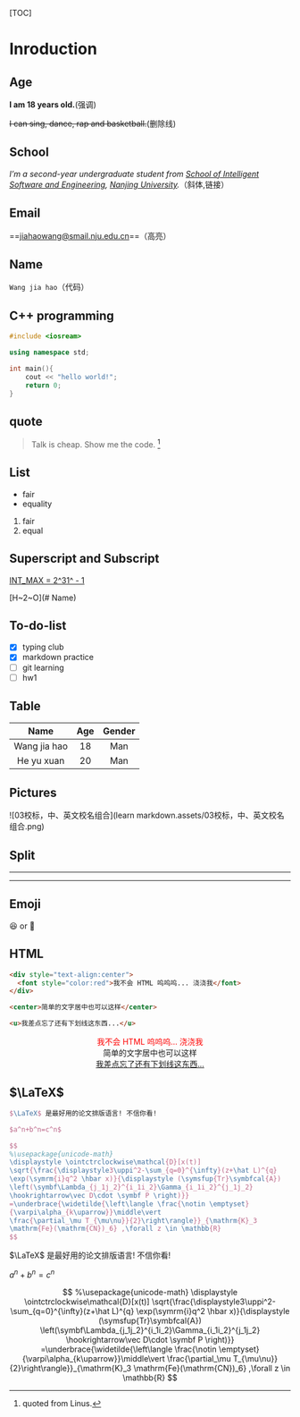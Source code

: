 [TOC]

# Inroduction

## Age

**I am 18 years old.**(强调)

~~I can sing, dance, rap and basketball.~~(删除线)

## School

*I’m a second-year undergraduate student from [School of Intelligent Software and Engineering](https://ise.nju.edu.cn), [Nanjing University](https://www.nju.edu.cn).*（斜体,链接）

## Email

==jiahaowang@smail.nju.edu.cn==（高亮）

## Name

`Wang jia hao`（代码）

## C++ programming

```````c++
#include <iosream>

using namespace std;

int main(){
	cout << "hello world!";
	return 0;
}
```````

## quote

> Talk is cheap. Show me the code. [^1]

## List

- fair
- equality

1. fair
2. equal

## Superscript and Subscript

<u>INT_MAX = 2^31^ - 1</u>

[H~2~O](# Name)

## To-do-list

- [x] typing club
- [x] markdown practice 
- [ ] git learning
- [ ] hw1

## Table

|     Name     | Age  | Gender |
| :----------: | :--: | :----: |
| Wang jia hao |  18  |  Man   |
|  He yu xuan  |  20  |  Man   |

## Pictures

![03校标，中、英文校名组合](learn markdown.assets/03校标，中、英文校名组合.png)

## Split

***

---

## Emoji

😆 or :clown_face:

## HTML

```html
<div style="text-align:center">
  <font style="color:red">我不会 HTML 呜呜呜... 浇浇我</font>
</div>

<center>简单的文字居中也可以这样</center>

<u>我差点忘了还有下划线这东西...</u>
```

<div style="text-align:center">
  <font style="color:red">我不会 HTML 呜呜呜... 浇浇我</font>
</div>

<center>简单的文字居中也可以这样</center>

<center><u>我差点忘了还有下划线这东西...</u></center>

## $\LaTeX$ 

```latex
$\LaTeX$ 是最好用的论文排版语言! 不信你看!

$a^n+b^n=c^n$

$$
%\usepackage{unicode-math}
\displaystyle \ointctrclockwise\mathcal{D}[x(t)]
\sqrt{\frac{\displaystyle3\uppi^2-\sum_{q=0}^{\infty}(z+\hat L)^{q}
\exp(\symrm{i}q^2 \hbar x)}{\displaystyle (\symsfup{Tr}\symbfcal{A})
\left(\symbf\Lambda_{j_1j_2}^{i_1i_2}\Gamma_{i_1i_2}^{j_1j_2}
\hookrightarrow\vec D\cdot \symbf P \right)}}
=\underbrace{\widetilde{\left\langle \frac{\notin \emptyset}
{\varpi\alpha_{k\uparrow}}\middle\vert
\frac{\partial_\mu T_{\mu\nu}}{2}\right\rangle}}_{\mathrm{K}_3
\mathrm{Fe}(\mathrm{CN})_6} ,\forall z \in \mathbb{R}
$$
```

$\LaTeX$ 是最好用的论文排版语言! 不信你看!

$a^n+b^n=c^n$

$$
%\usepackage{unicode-math}
\displaystyle \ointctrclockwise\mathcal{D}[x(t)]
\sqrt{\frac{\displaystyle3\uppi^2-\sum_{q=0}^{\infty}(z+\hat L)^{q}
\exp(\symrm{i}q^2 \hbar x)}{\displaystyle (\symsfup{Tr}\symbfcal{A})
\left(\symbf\Lambda_{j_1j_2}^{i_1i_2}\Gamma_{i_1i_2}^{j_1j_2}
\hookrightarrow\vec D\cdot \symbf P \right)}}
=\underbrace{\widetilde{\left\langle \frac{\notin \emptyset}
{\varpi\alpha_{k\uparrow}}\middle\vert
\frac{\partial_\mu T_{\mu\nu}}{2}\right\rangle}}_{\mathrm{K}_3
\mathrm{Fe}(\mathrm{CN})_6} ,\forall z \in \mathbb{R}
$$







[^1]: quoted from Linus.



[^1]: 